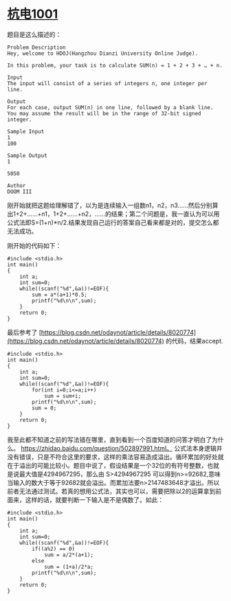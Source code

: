 # [杭电1001](https://blog.csdn.net/qq_41597596/article/details/81367498)


题目是这么描述的：

```
Problem Description
Hey, welcome to HDOJ(Hangzhou Dianzi University Online Judge).

In this problem, your task is to calculate SUM(n) = 1 + 2 + 3 + … + n.

Input
The input will consist of a series of integers n, one integer per line.

Output
For each case, output SUM(n) in one line, followed by a blank line. You may assume the result will be in the range of 32-bit signed integer.

Sample Input
1
100

Sample Output
1

5050

Author
DOOM III
```

刚开始就把这题给理解错了，以为是连续输入一组数n1，n2，n3……然后分别算出1+2+……+n1，1+2+……+n2，……的结果；第二个问题是，我一直认为可以用公式法即S=(1+n)*n/2.结果发现自己运行的答案自己看来都是对的，提交怎么都无法成功。

刚开始的代码如下：

```
#include <stdio.h>
int main()
{
    int a;
    int sum=0;
    while((scanf("%d",&a))!=EOF){
        sum = a*(a+1)*0.5;
        printf("%d\n\n",sum);
    }
    return 0;
}
```

最后参考了 [https://blog.csdn.net/odaynot/article/details/8020774](https://blog.csdn.net/odaynot/article/details/8020774) 的代码，结果accept.

```
#include <stdio.h>
int main()
{
    int a;
    int sum=0;
    while((scanf("%d",&a))!=EOF){
        for(int i=0;i<=a;i++)
            sum = sum+i;
        printf("%d\n\n",sum);
        sum = 0;
    }
    return 0;
}
```


我至此都不知道之前的写法错在哪里，直到看到一个百度知道的问答才明白了为什么。 https://zhidao.baidu.com/question/502897991.html。
公式法本身逻辑并没有错误，只是不符合这里的要求，这样的乘法容易造成溢出。循环累加的好处就在于溢出的可能比较小。题目中说了，假设结果是一个32位的有符号整数，也就是说最大值是4294967295，那么由 S>4294967295 可以得到n>=92682,意味当输入的数大于等于92682就会溢出。而累加法要n>2147483648才溢出。所以前者无法通过测试。若真的想用公式法，其实也可以，需要把除以2的运算拿到前面来，这样的话，就要判断一下输入是不是偶数了。如此：

```
#include <stdio.h>
int main()
{
    int a;
    int sum=0;
    while((scanf("%d",&a))!=EOF){
        if((a%2) == 0)
            sum = a/2*(a+1);
        else
            sum = (1+a)/2*a;
        printf("%d\n\n",sum);
    }
    return 0;
}
```
